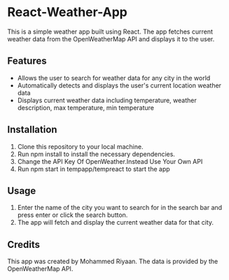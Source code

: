 <h1>React-Weather-App</h1>

This is a simple weather app built using React. The app fetches current weather data from the OpenWeatherMap API and displays it to the user.

<h2>Features</h2>

<ul>
<li>Allows the user to search for weather data for any city in the world</li>
<li>Automatically detects and displays the user's current location weather data</li>
<li>Displays current weather data including temperature, weather description, max temperature, min temperature</li>
</ul>

<h2>Installation</h2>
<ol>
<li>Clone this repository to your local machine.</li>
<li>Run npm install to install the necessary dependencies.</li>
<li>Change the API Key Of OpenWeather.Instead Use Your Own API</li>
<li>Run npm start in tempapp/tempreact to start the app</li>
</ol>

<h2>Usage</h2>
<ol>
<li>Enter the name of the city you want to search for in the search bar and press enter or click the search button.</li>
<li>The app will fetch and display the current weather data for that city.</li>
</ol>

<h2>Credits</h2>

This app was created by Mohammed Riyaan. The data is provided by the OpenWeatherMap API.



